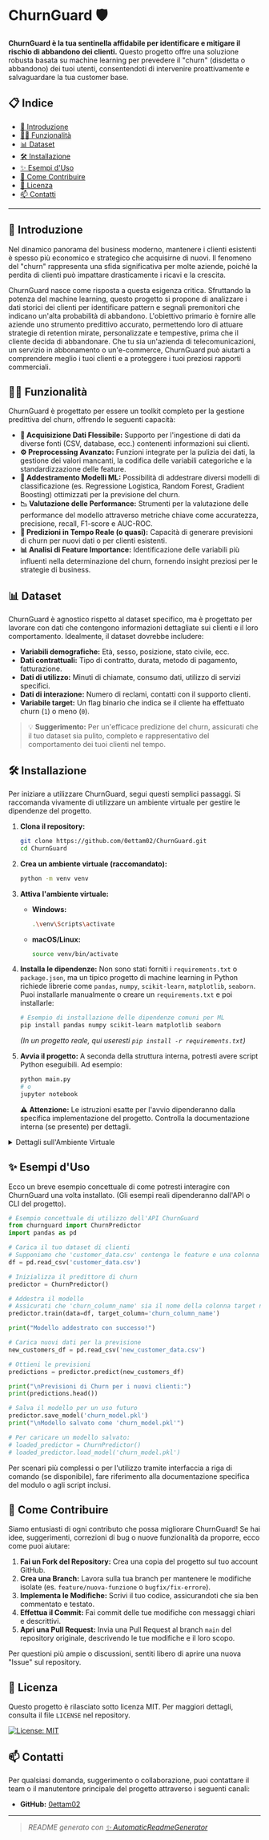 # ChurnGuard 🛡️

**ChurnGuard è la tua sentinella affidabile per identificare e mitigare il rischio di abbandono dei clienti.** Questo progetto offre una soluzione robusta basata su machine learning per prevedere il "churn" (disdetta o abbandono) dei tuoi utenti, consentendoti di intervenire proattivamente e salvaguardare la tua customer base.

## 📋 Indice
- [📌 Introduzione](#-introduzione)
- [🧑‍💻 Funzionalità](#-funzionalità)
- [📊 Dataset](#-dataset)
- [🛠️ Installazione](#-installazione)
- [✨ Esempi d'Uso](#-esempi-duso)
- [🧪 Come Contribuire](#-come-contribuire)
- [📜 Licenza](#-licenza)
- [📫 Contatti](#-contatti)

---

## 📌 Introduzione

Nel dinamico panorama del business moderno, mantenere i clienti esistenti è spesso più economico e strategico che acquisirne di nuovi. Il fenomeno del "churn" rappresenta una sfida significativa per molte aziende, poiché la perdita di clienti può impattare drasticamente i ricavi e la crescita.

ChurnGuard nasce come risposta a questa esigenza critica. Sfruttando la potenza del machine learning, questo progetto si propone di analizzare i dati storici dei clienti per identificare pattern e segnali premonitori che indicano un'alta probabilità di abbandono. L'obiettivo primario è fornire alle aziende uno strumento predittivo accurato, permettendo loro di attuare strategie di retention mirate, personalizzate e tempestive, prima che il cliente decida di abbandonare. Che tu sia un'azienda di telecomunicazioni, un servizio in abbonamento o un'e-commerce, ChurnGuard può aiutarti a comprendere meglio i tuoi clienti e a proteggere i tuoi preziosi rapporti commerciali.

## 🧑‍💻 Funzionalità

ChurnGuard è progettato per essere un toolkit completo per la gestione predittiva del churn, offrendo le seguenti capacità:

*   **🎣 Acquisizione Dati Flessibile:** Supporto per l'ingestione di dati da diverse fonti (CSV, database, ecc.) contenenti informazioni sui clienti.
*   **⚙️ Preprocessing Avanzato:** Funzioni integrate per la pulizia dei dati, la gestione dei valori mancanti, la codifica delle variabili categoriche e la standardizzazione delle feature.
*   **🧠 Addestramento Modelli ML:** Possibilità di addestrare diversi modelli di classificazione (es. Regressione Logistica, Random Forest, Gradient Boosting) ottimizzati per la previsione del churn.
*   **📉 Valutazione delle Performance:** Strumenti per la valutazione delle performance del modello attraverso metriche chiave come accuratezza, precisione, recall, F1-score e AUC-ROC.
*   **🔮 Predizioni in Tempo Reale (o quasi):** Capacità di generare previsioni di churn per nuovi dati o per clienti esistenti.
*   **📊 Analisi di Feature Importance:** Identificazione delle variabili più influenti nella determinazione del churn, fornendo insight preziosi per le strategie di business.

## 📊 Dataset

ChurnGuard è agnostico rispetto al dataset specifico, ma è progettato per lavorare con dati che contengono informazioni dettagliate sui clienti e il loro comportamento. Idealmente, il dataset dovrebbe includere:

*   **Variabili demografiche:** Età, sesso, posizione, stato civile, ecc.
*   **Dati contrattuali:** Tipo di contratto, durata, metodo di pagamento, fatturazione.
*   **Dati di utilizzo:** Minuti di chiamate, consumo dati, utilizzo di servizi specifici.
*   **Dati di interazione:** Numero di reclami, contatti con il supporto clienti.
*   **Variabile target:** Un flag binario che indica se il cliente ha effettuato churn (`1`) o meno (`0`).

> 💡 **Suggerimento:** Per un'efficace predizione del churn, assicurati che il tuo dataset sia pulito, completo e rappresentativo del comportamento dei tuoi clienti nel tempo.

## 🛠️ Installazione

Per iniziare a utilizzare ChurnGuard, segui questi semplici passaggi. Si raccomanda vivamente di utilizzare un ambiente virtuale per gestire le dipendenze del progetto.

1.  **Clona il repository:**
    ```bash
    git clone https://github.com/0ettam02/ChurnGuard.git
    cd ChurnGuard
    ```

2.  **Crea un ambiente virtuale (raccomandato):**
    ```bash
    python -m venv venv
    ```

3.  **Attiva l'ambiente virtuale:**
    *   **Windows:**
        ```bash
        .\venv\Scripts\activate
        ```
    *   **macOS/Linux:**
        ```bash
        source venv/bin/activate
        ```

4.  **Installa le dipendenze:**
    Non sono stati forniti i `requirements.txt` o `package.json`, ma un tipico progetto di machine learning in Python richiede librerie come `pandas`, `numpy`, `scikit-learn`, `matplotlib`, `seaborn`. Puoi installarle manualmente o creare un `requirements.txt` e poi installarle:

    ```bash
    # Esempio di installazione delle dipendenze comuni per ML
    pip install pandas numpy scikit-learn matplotlib seaborn
    ```
    *(In un progetto reale, qui useresti `pip install -r requirements.txt`)*

5.  **Avvia il progetto:**
    A seconda della struttura interna, potresti avere script Python eseguibili. Ad esempio:
    ```bash
    python main.py
    # o
    jupyter notebook
    ```
    ⚠️ **Attenzione:** Le istruzioni esatte per l'avvio dipenderanno dalla specifica implementazione del progetto. Controlla la documentazione interna (se presente) per dettagli.

<details>
<summary>Dettagli sull'Ambiente Virtuale</summary>
Gli ambienti virtuali isolano le dipendenze del tuo progetto dal tuo ambiente Python globale. Questo previene conflitti tra le versioni delle librerie richieste da diversi progetti. Ricorda di disattivare l'ambiente virtuale quando hai finito di lavorare:
```bash
deactivate
```
</details>

## ✨ Esempi d'Uso

Ecco un breve esempio concettuale di come potresti interagire con ChurnGuard una volta installato. (Gli esempi reali dipenderanno dall'API o CLI del progetto).

```python
# Esempio concettuale di utilizzo dell'API ChurnGuard
from churnguard import ChurnPredictor
import pandas as pd

# Carica il tuo dataset di clienti
# Supponiamo che 'customer_data.csv' contenga le feature e una colonna 'churn' per l'addestramento
df = pd.read_csv('customer_data.csv')

# Inizializza il predittore di churn
predictor = ChurnPredictor()

# Addestra il modello
# Assicurati che 'churn_column_name' sia il nome della colonna target nel tuo CSV
predictor.train(data=df, target_column='churn_column_name')

print("Modello addestrato con successo!")

# Carica nuovi dati per la previsione
new_customers_df = pd.read_csv('new_customer_data.csv')

# Ottieni le previsioni
predictions = predictor.predict(new_customers_df)

print("\nPrevisioni di Churn per i nuovi clienti:")
print(predictions.head())

# Salva il modello per un uso futuro
predictor.save_model('churn_model.pkl')
print("\nModello salvato come 'churn_model.pkl'")

# Per caricare un modello salvato:
# loaded_predictor = ChurnPredictor()
# loaded_predictor.load_model('churn_model.pkl')
```
Per scenari più complessi o per l'utilizzo tramite interfaccia a riga di comando (se disponibile), fare riferimento alla documentazione specifica del modulo o agli script inclusi.

## 🧪 Come Contribuire

Siamo entusiasti di ogni contributo che possa migliorare ChurnGuard! Se hai idee, suggerimenti, correzioni di bug o nuove funzionalità da proporre, ecco come puoi aiutare:

1.  **Fai un Fork del Repository:** Crea una copia del progetto sul tuo account GitHub.
2.  **Crea una Branch:** Lavora sulla tua branch per mantenere le modifiche isolate (es. `feature/nuova-funzione` o `bugfix/fix-errore`).
3.  **Implementa le Modifiche:** Scrivi il tuo codice, assicurandoti che sia ben commentato e testato.
4.  **Effettua il Commit:** Fai commit delle tue modifiche con messaggi chiari e descrittivi.
5.  **Apri una Pull Request:** Invia una Pull Request al branch `main` del repository originale, descrivendo le tue modifiche e il loro scopo.

Per questioni più ampie o discussioni, sentiti libero di aprire una nuova "Issue" sul repository.

## 📜 Licenza

Questo progetto è rilasciato sotto licenza MIT. Per maggiori dettagli, consulta il file `LICENSE` nel repository.

[![License: MIT](https://img.shields.io/badge/License-MIT-yellow.svg)](https://opensource.org/licenses/MIT)

## 📫 Contatti

Per qualsiasi domanda, suggerimento o collaborazione, puoi contattare il team o il manutentore principale del progetto attraverso i seguenti canali:

*   **GitHub:** [0ettam02](https://github.com/0ettam02)

---
> _README generato con [✨ AutomaticReadmeGenerator](https://github.com/0ettam02/AutomaticReadmeGenerator)_